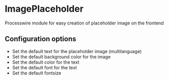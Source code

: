 # ImagePlaceholder
Processwire module for easy creation of placeholder image on the frontend

## Configuration options
- Set the default text for the placeholder image (multilanguage)
- Set the default background color for the image
- Set the default color for the text
- Set the default font for the text
- Set the default fontsize

